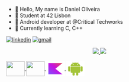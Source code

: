 - 👋 Hello, My name is Daniel Oliveira
- 🏫 Student at 42 Lisbon
- 🏢 Android developer at @Critical Techworks
- 🌱 Currently learning C, C++

[![linkedin](https://img.shields.io/badge/linkedin-0A66C2?style=for-the-badge&logo=linkedin&logoColor=white)](https://www.linkedin.com/in/daniel-oliveira-7085a37a/)
[![gmail](https://img.shields.io/badge/Gmail-D14836?style=for-the-badge&logo=gmail&logoColor=white)](mailto:dtoliverbr@gmail.com)
<div align="center">
  <a href="https://github.com/Daniel-0liver">
  <img height="180em" src="https://github-readme-stats.vercel.app/api?username=Daniel-0liver&show_icons=true&theme=aura&include_all_commits=true&count_private=true"/>
  <img height="180em" src="https://github-readme-stats.vercel.app/api/top-langs/?username=Daniel-0liver&layout=compact&langs_count=7&theme=aura"/>
</div>
  
<div style="display: inline_block"><br>
  <img align="center" height="40" width="50" src="https://cdn.jsdelivr.net/gh/devicons/devicon/icons/c/c-original.svg">
  <img align="center" height="40" width="50" src="https://github.com/isocpp/logos/blob/master/cpp_logo.svg">
  <img align="center" height="40" width="50" src="https://github.com/devicons/devicon/blob/v2.16.0/icons/kotlin/kotlin-original.svg">
  <img align="center" height="40" width="50" src="https://github.com/devicons/devicon/blob/v2.16.0/icons/android/android-original.svg">
</div>
